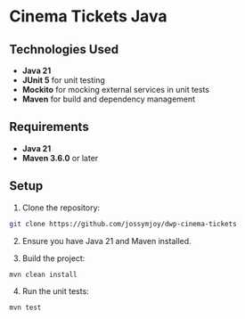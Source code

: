 # Cinema Tickets Java
## Technologies Used
* **Java 21**
* **JUnit 5** for unit testing
* **Mockito** for mocking external services in unit tests
* **Maven** for build and dependency management
## Requirements
* **Java  21**
* **Maven 3.6.0** or later
## Setup
1. Clone the repository:
```bash
git clone https://github.com/jossymjoy/dwp-cinema-tickets
```
2. Ensure you have Java 21 and Maven installed.

3. Build the project:
```bash
mvn clean install
```
4. Run the unit tests:
```bash
mvn test
```
